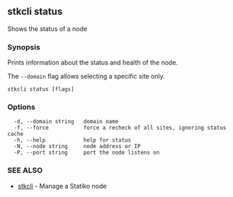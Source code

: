 ## stkcli status

Shows the status of a node

### Synopsis

Prints information about the status and health of the node.

The `--domain` flag allows selecting a specific site only.


```
stkcli status [flags]
```

### Options

```
  -d, --domain string   domain name
  -f, --force           force a recheck of all sites, ignoring status cache
  -h, --help            help for status
  -N, --node string     node address or IP
  -P, --port string     port the node listens on
```

### SEE ALSO

* [stkcli](stkcli.md)	 - Manage a Statiko node


